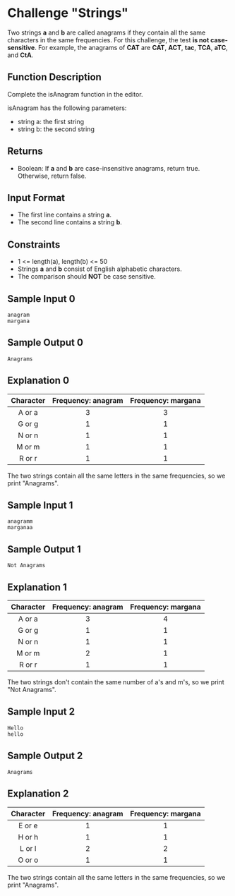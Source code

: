 # Challenge "Strings"

Two strings **__a__** and **__b__** are called anagrams if they contain all the same characters 
in the same frequencies. For this challenge, the test **is not case-sensitive**. 
For example, the anagrams of **CAT** are **CAT**, **ACT**, **tac**, **TCA**, **aTC**, and **CtA**.

## Function Description

Complete the isAnagram function in the editor.

isAnagram has the following parameters:

* string a: the first string
* string b: the second string

## Returns

* Boolean: If **__a__** and **__b__** are case-insensitive anagrams, return true. Otherwise, return false.

## Input Format

* The first line contains a string **__a__**.
* The second line contains a string **__b__**.

## Constraints

* 1 <= length(a), length(b) <= 50  
* Strings **__a__** and **__b__** consist of English alphabetic characters.
* The comparison should **NOT** be case sensitive.


## Sample Input 0

```
anagram
margana
```

## Sample Output 0

```
Anagrams
```

## Explanation 0

| Character	 | Frequency: anagram	 | Frequency: margana |
|:----------:|:-------------------:|:------------------:|
|  A or a	   |         3	          |         3          |
|  G or g	   |         1	          |         1          |
|  N or n	   |         1	          |         1          |
|  M or m	   |         1	          |         1          |
|  R or r	   |         1	          |         1          |

The two strings contain all the same letters in the same frequencies, so we print "Anagrams".

## Sample Input 1

```
anagramm
marganaa
```

## Sample Output 1

```
Not Anagrams
```

## Explanation 1

| Character	 | Frequency: anagram	 | Frequency: margana |
|:----------:|:-------------------:|:------------------:|
|  A or a	   |         3	          |         4          |
|  G or g	   |         1	          |         1          |
|  N or n	   |         1	          |         1          |
|  M or m	   |         2	          |         1          |
|  R or r	   |         1	          |         1          |

The two strings don't contain the same number of a's and m's, so we print "Not Anagrams".

## Sample Input 2

```
Hello
hello
```

## Sample Output 2

```
Anagrams
```

## Explanation 2

| Character	 | Frequency: anagram	 | Frequency: margana |
|:----------:|:-------------------:|:------------------:|
|  E or e	   |         1	          |         1          |
|  H or h	   |         1	          |         1          |
|  L or l	   |         2	          |         2          |
|  O or o	   |         1	          |         1          |

The two strings contain all the same letters in the same frequencies, so we print "Anagrams".
